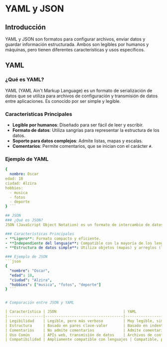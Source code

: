 # YAML y JSON

## Introducción
YAML y JSON son formatos para configurar archivos, enviar datos y guardar información estructurada. Ambos son legibles por humanos y máquinas, pero tienen diferentes características y usos específicos.

## YAML
### ¿Qué es YAML?
YAML (YAML Ain't Markup Language) es un formato de serialización de datos que se utiliza para archivos de configuración y transmisión de datos entre aplicaciones. Es conocido por ser simple y legible.

### Características Principales
- **Legible por humanos**: Diseñado para ser fácil de leer y escribir.
- **Formato de datos**: Utiliza sangrías para representar la estructura de los datos.
- **Soporte para datos complejos**: Admite listas, mapas y escalas.
- **Comentarios**: Permite comentarios, que se inician con el carácter `#`.


### Ejemplo de YAML
```YAML
{
  nombre: Oscar
edad: 18
ciudad: Alzira
hobbies:
  - musica
  - fotos
  - deporte
} ```

## JSON
### ¿Qué es JSON?
JSON (JavaScript Object Notation) es un formato de intercambio de datos ligero y fácil de usar. Es independiente del lenguaje y se utiliza ampliamente en aplicaciones web y APIs para transmitir datos entre el cliente y el servidor.

### Características Principales
- **Ligero**: Formato compacto y eficiente.
- **Independiente del lenguaje**: Compatible con la mayoría de los lenguajes de programación.
- **Estructura de datos simple**: Utiliza objetos (mapas) y arreglos (listas).

### Ejemplo de JSON
```json
{
  "nombre": "Oscar",
  "edad": 18,
  "ciudad": "Alzira",
  "hobbies": ["musica", "fotos", "deporte"]
} ```


# Comparación entre JSON y YAML

| Característica | JSON                              | YAML                                     |
|----------------|-----------------------------------|------------------------------------------|
| Legibilidad    | Legible, pero más verboso         | Muy legible, similar a lenguajes naturales|
| Estructura     | Basado en pares clave-valor       | Basado en indentación                    |
| Comentarios    | No admite comentarios             | Admite comentarios                       |
| Uso Común      | APIs web, transmisión de datos    | Archivos de configuración, datos en reposo|
| Compatibilidad | Ampliamente compatible con lenguajes | Compatible, pero menos que JSON          |

